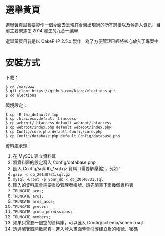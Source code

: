 選舉黃頁
=========

選舉黃頁試著要製作一個介面去呈現在台灣出現過的所有選舉以及候選人資訊，目前主要聚焦在 2014 發生的九合一選舉

選舉黃頁目前是以 CakePHP 2.5.x 製作，為了方便管理已經將核心放入了專案中

安裝方式
=========

下載：

```
$ cd /var/www
$ git clone https://github.com/kiang/elections.git
$ cd elections
```

環境設定：

```
$ cp -R tmp_default/ tmp
$ cp .htaccess.default .htaccess
$ cp webroot/.htaccess.default webroot/.htaccess
$ cp webroot/index.php.default webroot/index.php
$ cp Config/core.php.default Config/core.php
$ cp Config/database.php.default Config/database.php
```

資料庫處理：

1. 在 MySQL 建立資料庫
2. 將資料庫的設定寫入 Config/database.php
3. 匯入 Config/sql/db_*.sql.gz 資料（需要解壓縮），例如：
  1. `gzip -d db_20140731.sql.gz`
  2. `mysql -uroot -p your_db < db_20140731.sql`
4. 匯入的資料庫會需要重設管理者帳號，請先清空下面幾個資料表
  1. `TRUNCATE acos;`
  2. `TRUNCATE aros;`
  3. `TRUNCATE aros_acos;`
  4. `TRUNCATE groups;`
  5. `TRUNCATE group_permissions;`
  6. `TRUNCATE members;`
5. 如果只需要一個空的資料庫，可以匯入 Config/schema/schema.sql
6. 透過瀏覽器開啟網頁，進入登入畫面時會引導建立新的帳號、密碼
